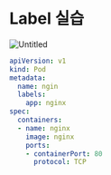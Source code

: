 # Label 실습

![Untitled](Label%20%E1%84%89%E1%85%B5%E1%86%AF%E1%84%89%E1%85%B3%E1%86%B8%209b8630b3c4604313a328148bf879e6c3/Untitled.png)

```yaml
apiVersion: v1
kind: Pod
metadata:
  name: ngin
  labels:
    app: nginx
spec:
  containers:
  - name: nginx
    image: nginx
    ports:
    - containerPort: 80
      protocol: TCP
```